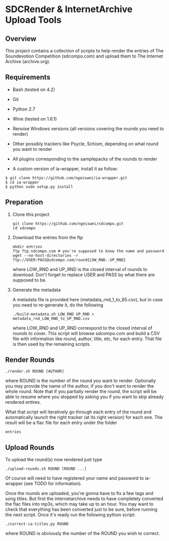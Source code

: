 SDCRender & InternetArchive Upload Tools
========================================

Overview
--------

This project contains a collection of scripts to help render the
entries of The Soundevotion Competition (sdcompo.com) and upload them
to The Internet Archive (archive.org).

Requirements
------------

- Bash (tested on 4.2)

- Git

- Python 2.7

- Wine (tested on 1.6.1)

- Renoise Windows versions (all versions covering the rounds you need
  to render)

- Other possibly trackers like Psycle, Schism, depending on what round
  you want to render

- All plugins corresponding to the samplepacks of the rounds to render

- A custom version of ia-wrapper, install it as follow:

```
$ git clone https://github.com/ngeiswei/ia-wrapper.git
$ cd ia-wrapper
$ python sudo setup.py install
```

Preparation
-----------

1. Clone this project

    ```
    git clone https://github.com/ngeiswei/sdcompo.git
    cd sdcompo
    ```

2. Download the entries from the ftp

    ```
    mkdir entries
    ftp ftp.sdcompo.com # you're supposed to know the name and password
    wget --no-host-directories -r ftp://USER:PASS@sdcompo.com/round{LOW_RND..UP_RND}
    ```

    where LOW_RND and UP_RND is the closed interval of rounds to
    download. Don't forget to replace USER and PASS by what there are
    supposed to be.

3. Generate the metadata

    A metadata file is provided here (metadata_rnd_1_to_85.csv), but
    in case you need to re-generate it, do the following

    ```
    ./build-metadata.sh LOW_RND UP_RND > metadata_rnd_LOW_RND_to_UP_RND.csv
    ```

    where LOW_RND and UP_RND correspond to the closed interval of
    rounds to cover. This script will browse sdcompo.com and build a
    CSV file with information like round, author, title, etc, for each
    entry. That file is then used by the remaining scripts.

Render Rounds
-------------

```
./render.sh ROUND [AUTHOR]
```

where ROUND is the number of the round you want to render. Optionally
you may provide the name of the author, if you don't want to render
the whole round. Note that if you partially render the round, the
script will be able to resume where you stopped by asking you if you
want to skip already rendered entires.

What that script will iteratively go through each entry of the round
and automatically launch the right tracker (at its right version) for
each one. The result will be a flac file for each entry under the
folder

``` entries ```

Upload Rounds
-------------

To upload the round(s) now rendered just type

```
./upload-rounds.sh ROUND [ROUND ...]
```

Of course will need to have registered your name and password to
ia-wrapper (see TODO for information).

Once the rounds are uploaded, you're gonna have to fix a few tags and
song titles. But first the internetarchive needs to have completely
converted the flac files into mp3s, which may take up to an hour. You
may want to check that everything has been converted just to be sure,
before running the next script. Once it's ready run the following
python script:

```
./correct-ia-titles.py ROUND
```

where ROUND is obviously the number of the ROUND you wish to correct.
